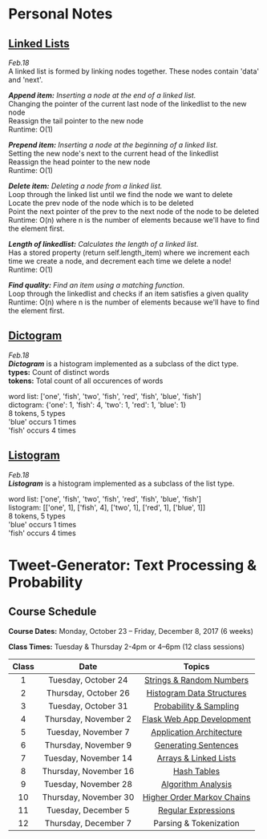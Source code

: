 # Personal Notes  


## [Linked Lists](https://github.com/SarinSwift/Tweet-Generator/blob/master/linkedlist.py)
 *Feb.18*   
A linked list is formed by linking nodes together. These nodes contain 'data' and 'next'. 

***Append item:*** *Inserting a node at the end of a linked list.*  
Changing the pointer of the current last node of the linkedlist to the new node  
Reassign the tail pointer to the new node  
Runtime: O(1) 

***Prepend item:*** *Inserting a node at the beginning of a linked list.*  
Setting the new node's next to the current head of the linkedlist  
Reassign the head pointer to the new node  
Runtime: O(1) 

***Delete item:*** *Deleting a node from a linked list.*  
Loop through the linked list until we find the node we want to delete  
Locate the prev node of the node which is to be deleted  
Point the next pointer of the prev to the next node of the node to be deleted  
Runtime: O(n) where n is the number of elements because we'll have to find the element first.

***Length of linkedlist:*** *Calculates the length of a linked list.*  
Has a stored property (return self.length_item) where we increment each time we create a node, and decrement each time we delete a node!   
Runtime: O(1)  

***Find quality:*** *Find an item using a matching function.*  
Loop through the linkedlist and checks if an item satisfies a given quality  
Runtime: O(n) where n is the number of elements because we'll have to find the element first.

## [Dictogram](https://github.com/SarinSwift/Tweet-Generator/blob/master/dictogram.py)
*Feb.18*  
***Dictogram*** is a histogram implemented as a subclass of the dict type.  
**types:** Count of distinct words  
**tokens:** Total count of all occurences of words
  
word list: ['one', 'fish', 'two', 'fish', 'red', 'fish', 'blue', 'fish']  
dictogram: {'one': 1, 'fish': 4, 'two': 1, 'red': 1, 'blue': 1}  
8 tokens, 5 types  
'blue' occurs 1 times  
'fish' occurs 4 times  

## [Listogram](https://github.com/SarinSwift/Tweet-Generator/blob/master/listogram.py) 
*Feb.18*   
***Listogram*** is a histogram implemented as a subclass of the list type.  
  
word list: ['one', 'fish', 'two', 'fish', 'red', 'fish', 'blue', 'fish']  
listogram: [['one', 1], ['fish', 4], ['two', 1], ['red', 1], ['blue', 1]]  
8 tokens, 5 types  
'blue' occurs 1 times  
'fish' occurs 4 times  


# Tweet-Generator: Text Processing & Probability

## Course Schedule

**Course Dates:** Monday, October 23 – Friday, December 8, 2017 (6 weeks)

**Class Times:** Tuesday & Thursday 2-4pm or 4–6pm (12 class sessions)


| Class |         Date          |                  Topics                  |
|:-----:|:---------------------:|:----------------------------------------:|
|   1   |  Tuesday, October 24  | [Strings & Random Numbers](Class1.md)    |
|   2   | Thursday, October 26  | [Histogram Data Structures](Class2.md)   |
|   3   |  Tuesday, October 31  | [Probability & Sampling](Class3.md)      |
|   4   | Thursday, November 2  | [Flask Web App Development](Class4.md)   |
|   5   |  Tuesday, November 7  | [Application Architecture](Class5.md)    |
|   6   | Thursday, November 9  | [Generating Sentences](Class6.md)        |
|   7   |  Tuesday, November 14 | [Arrays & Linked Lists](Class7.md)       |
|   8   | Thursday, November 16 | [Hash Tables](Class8.md)                 |
|   9   |  Tuesday, November 28 | [Algorithm Analysis](Class9.md)          |
|  10   | Thursday, November 30 | [Higher Order Markov Chains](Class10.md) |
|  11   |  Tuesday, December 5  | [Regular Expressions](Class11.md)        |
|  12   | Thursday, December 7  | Parsing & Tokenization     |
